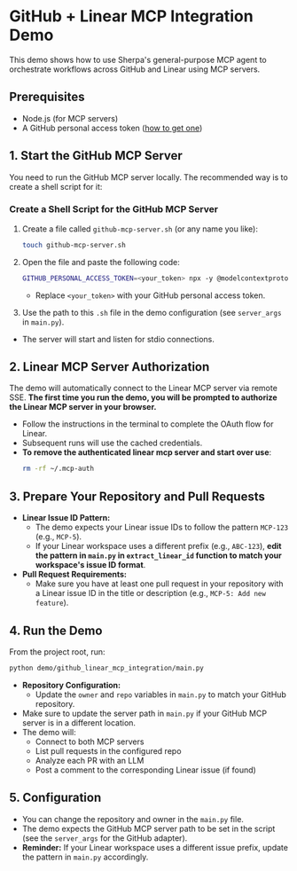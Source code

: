 # GitHub + Linear MCP Integration Demo

This demo shows how to use Sherpa's general-purpose MCP agent to orchestrate workflows across GitHub and Linear using MCP servers.

## Prerequisites
- Node.js (for MCP servers)
- A GitHub personal access token ([how to get one](https://docs.github.com/en/authentication/keeping-your-account-and-data-secure/managing-your-personal-access-tokens#creating-a-personal-access-token-classic))

## 1. Start the GitHub MCP Server

You need to run the GitHub MCP server locally. The recommended way is to create a shell script for it:

### Create a Shell Script for the GitHub MCP Server

1. Create a file called `github-mcp-server.sh` (or any name you like):

    ```sh
    touch github-mcp-server.sh
    ```

2. Open the file and paste the following code:

    ```sh
    GITHUB_PERSONAL_ACCESS_TOKEN=<your_token> npx -y @modelcontextprotocol/server-github
    ```

    - Replace `<your_token>` with your GitHub personal access token.

3. Use the path to this `.sh` file in the demo configuration (see `server_args` in `main.py`).

- The server will start and listen for stdio connections.

## 2. Linear MCP Server Authorization

The demo will automatically connect to the Linear MCP server via remote SSE. **The first time you run the demo, you will be prompted to authorize the Linear MCP server in your browser.**

- Follow the instructions in the terminal to complete the OAuth flow for Linear.
- Subsequent runs will use the cached credentials.
- **To remove the authenticated linear mcp server and start over use**:
   ```bash
   rm -rf ~/.mcp-auth
   ```

## 3. Prepare Your Repository and Pull Requests

- **Linear Issue ID Pattern:**
  - The demo expects your Linear issue IDs to follow the pattern `MCP-123` (e.g., `MCP-5`).
  - If your Linear workspace uses a different prefix (e.g., `ABC-123`), **edit the pattern in `main.py` in `extract_linear_id` function to match your workspace's issue ID format**.
- **Pull Request Requirements:**
  - Make sure you have at least one pull request in your repository with a Linear issue ID in the title or description (e.g., `MCP-5: Add new feature`).

## 4. Run the Demo

From the project root, run:

```sh
python demo/github_linear_mcp_integration/main.py
```

- **Repository Configuration:**
  - Update the `owner` and `repo` variables in `main.py` to match your GitHub repository.
- Make sure to update the server path in `main.py` if your GitHub MCP server is in a different location.
- The demo will:
  - Connect to both MCP servers
  - List pull requests in the configured repo
  - Analyze each PR with an LLM
  - Post a comment to the corresponding Linear issue (if found)

## 5. Configuration

- You can change the repository and owner in the `main.py` file.
- The demo expects the GitHub MCP server path to be set in the script (see the `server_args` for the GitHub adapter).
- **Reminder:** If your Linear workspace uses a different issue prefix, update the pattern in `main.py` accordingly.